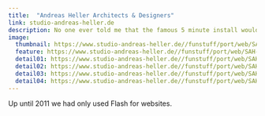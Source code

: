 ```yaml
---
title:  "Andreas Heller Architects & Designers"
link: studio-andreas-heller.de
description: No one ever told me that the famous 5 minute install would be the most frustrating 5 minutes of my life.
image:
  thumbnail: https://www.studio-andreas-heller.de//funstuff/port/web/SAH-Web-Responsive-thumb.jpg
  feature: https://www.studio-andreas-heller.de//funstuff/port/web/SAH-Web-Responsive.jpg
  detail01: https://www.studio-andreas-heller.de//funstuff/port/web/SAH/SAH-Details-01.jpg
  detail02: https://www.studio-andreas-heller.de//funstuff/port/web/SAH/SAH-Details-02.jpg
  detail03: https://www.studio-andreas-heller.de//funstuff/port/web/SAH/SAH-Details-03.jpg
  detail04: https://www.studio-andreas-heller.de//funstuff/port/web/SAH/SAH-Details-04.jpg
---
```

Up until 2011 we had only used Flash for websites.
